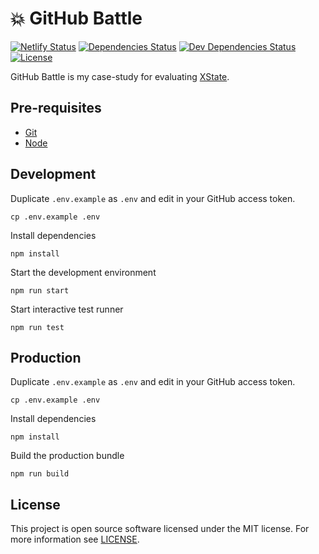 # 💥 GitHub Battle

[![Netlify Status](https://api.netlify.com/api/v1/badges/03fdbd3e-f413-4b4e-9699-d4bf30a18a84/deploy-status)](https://app.netlify.com/sites/gh-bat/deploys)
[![Dependencies Status][dependencies-status-badge]][dependencies-status]
[![Dev Dependencies Status][devdependencies-status-badge]][devdependencies-status]
[![License][license-badge]](license)

GitHub Battle is my case-study for evaluating [XState][xstate].

## Pre-requisites

- [Git][git]
- [Node][node]

## Development

Duplicate `.env.example` as `.env` and edit in your GitHub access token.

    cp .env.example .env

Install dependencies

    npm install

Start the development environment

    npm run start

Start interactive test runner

    npm run test

## Production

Duplicate `.env.example` as `.env` and edit in your GitHub access token.

    cp .env.example .env

Install dependencies

    npm install

Build the production bundle

    npm run build

## License

This project is open source software licensed under the MIT license. For more information see [LICENSE][license].

[netlify-status]: https://app.netlify.com/sites/gh-bat/deploys
[netlify-status-badge]: https://api.netlify.com/api/v1/badges/03fdbd3e-f413-4b4e-9699-d4bf30a18a84/deploy-status
[dependencies-status]: https://david-dm.org/jtiala/github-battle
[dependencies-status-badge]: https://img.shields.io/david/jtiala/github-battle.svg
[devdependencies-status]: https://david-dm.org/jtiala/github-battle?type=dev
[devdependencies-status-badge]: https://img.shields.io/david/dev/jtiala/github-battle.svg
[license]: https://github.com/jtiala/github-battle/blob/master/LICENSE
[license-badge]: https://img.shields.io/badge/license-MIT-blue.svg
[git]: https://git-scm.com/
[node]: https://nodejs.org/
[xstate]: https://xstate.js.org
